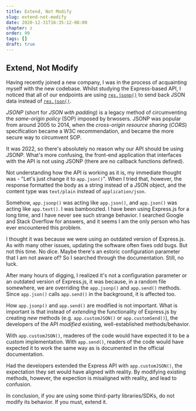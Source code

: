 ```yaml
---
title: Extend, Not Modify
slug: extend-not-modify
date: 2020-12-31T16:35:12-08:00
chapter: z
order: 99
tags: []
draft: true
---
```


## Extend, Not Modify

Having recently joined a new company, I was in the process of acquainting myself with the new codebase. Whilst studying the Express-based API, I noticed that all of our endpoints are using [`res.jsonp()`](https://expressjs.com/en/api.html#res.jsonp) to send back JSON data instead of [`res.json()`](https://expressjs.com/en/api.html#res.json).

_JSONP_ (short for _JSON with padding_) is a legacy method of circumventing the _same-origin policy_ (SOP) imposed by brwosers. JSONP was popular from around 2005 to 2014, when the _cross-origin resource sharing_ (_CORS_) specification became a W3C recommendation, and became the more secure way to circumvent SOP.

It was 2022, so there's absolutely no reason why our API should be using JSONP. What's more confusing, the front-end application that interfaces with the API is not using JSONP (there are no callback functions defined).

Not understanding how the API is working as it is, my immediate thought was - "Let's just change it to `app.json()`". When I tried that, however, the response formatted the body as a string instead of a JSON object, and the content type was `text/plain` instead of `application/json`.

Somehow, `app.jsonp()` was acting like `app.json()`, and `app.json()` was acting like `app.text()`. I was bamboozled. I have been using Express.js for a long time, and I have never see such strange behavior. I searched Google and Stack Overflow for answers, and it seems I am the only person who has ever encountered this problem.

I thought it was because we were using an outdated version of Express.js. As with many other issues, updating the software often fixes odd bugs. But not this time. No dice. Maybe there's an estoric configuration parameter that I am not aware of? So I searched through the documentation. Still, no luck.

After many hours of digging, I realized it's not a configuration parameter or an outdated version of Express.js, it was because, in a random file somewhere, we are overriding the `app.jsonp()` and `app.send()` methods. Since `app.json()` calls `app.send()` in the background, it is affected too.

How `app.jsonp()` and `app.send()` are modified is not important. What is important is that instead of *extending* the functionality of Express.js by creating *new* methods (e.g. `app.customJSON()` or `app.customSend()`), the developers of the API *modified* existing, well-established methods/behavior.

With `app.customJSON()`, readeres of the code would have expected it to be a custom implementation. With `app.send()`, readers of the code would have expected it to work the same way as is documented in the official documentation.

Had the developers extended the Express API with `app.customJSON()`, the expectation they set would have aligned with reality. By modifying existing methods, however, the expection is misaligned with reality, and lead to confusion.

In conclusion, if you are using some third-party libraries/SDKs, do not modify its behavior. If you must, extend it.
